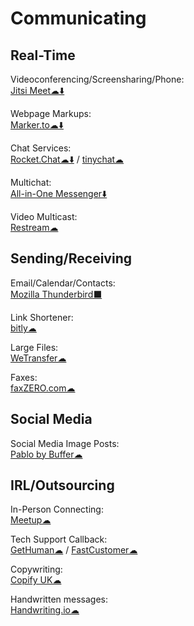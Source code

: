 # Communicating

## Real-Time
Videoconferencing/Screensharing/Phone:  
	[Jitsi Meet☁⬇️](https://meet.jit.si/)

Webpage Markups:  
	[Marker.to☁⬇️](http://marker.to/)

Chat Services:  
	[Rocket.Chat☁⬇️](https://rocket.chat/) / 
	[tinychat☁](https://tinychat.com)

Multichat:  
	[All-in-One Messenger⬇️](https://allinone.im/)

Video Multicast:  
	[Restream☁](https://restream.io/)

## Sending/Receiving

Email/Calendar/Contacts:  
	[Mozilla Thunderbird⬛](https://www.thunderbird.net/)

Link Shortener:  
	[bitly☁](https://bitly.com/)

Large Files:  
	[WeTransfer☁](https://wetransfer.com/)

Faxes:  
	[faxZERO.com☁](https://faxzero.com/)

## Social Media

Social Media Image Posts:  
	[Pablo by Buffer☁](https://pablo.buffer.com/)

## IRL/Outsourcing

In-Person Connecting:  
	[Meetup☁](https://www.meetup.com/)

Tech Support Callback:  
	[GetHuman☁](https://gethuman.com/) / 
	[FastCustomer☁](http://www.fastcustomer.com/)

Copywriting:  
	[Copify UK☁](https://uk.copify.com/)

Handwritten messages:  
	[Handwriting.io☁](https://handwriting.io/)
